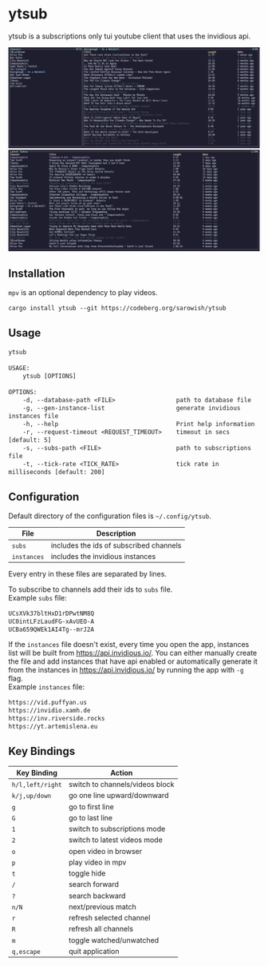 # ytsub

ytsub is a subscriptions only tui youtube client that uses the invidious api.

![subscriptions mode](screenshots/subscriptions.png)
![latest videos mode](screenshots/latest_videos.png)

## Installation

`mpv` is an optional dependency to play videos.

```
cargo install ytsub --git https://codeberg.org/sarowish/ytsub
```

## Usage

```
ytsub

USAGE:
    ytsub [OPTIONS]

OPTIONS:
    -d, --database-path <FILE>                 path to database file
    -g, --gen-instance-list                    generate invidious instances file
    -h, --help                                 Print help information
    -r, --request-timeout <REQUEST_TIMEOUT>    timeout in secs [default: 5]
    -s, --subs-path <FILE>                     path to subscriptions file
    -t, --tick-rate <TICK_RATE>                tick rate in milliseconds [default: 200]
```
## Configuration

Default directory of the configuration files is `~/.config/ytsub`.

| File        | Description                             |
|-------------|-----------------------------------------|
| `subs`      | includes the ids of subscribed channels |
| `instances` | includes the invidious instances        |

Every entry in these files are separated by lines.

To subscribe to channels add their ids to `subs` file.  
Example `subs` file:

```
UCsXVk37bltHxD1rDPwtNM8Q
UC0intLFzLaudFG-xAvUEO-A
UCBa659QWEk1AI4Tg--mrJ2A
```

If the `instances` file doesn't exist, every time you open the app, instances list will be built from https://api.invidious.io/.
You can either manually create the file and add instances that have api enabled or
automatically generate it from the instances in https://api.invidious.io/ by running the app with `-g` flag.  
Example `instances` file:

```
https://vid.puffyan.us
https://invidio.xamh.de
https://inv.riverside.rocks
https://yt.artemislena.eu
```



## Key Bindings

| Key Binding          | Action                         |
| -------------------- | ----------------------------   |
| `h/l,left/right`     | switch to channels/videos block|
| `k/j,up/down`        | go one line upward/downward    |
| `g`                  | go to first line               |
| `G`                  | go to last line                |
| `1`                  | switch to subscriptions mode   |
| `2`                  | switch to latest videos mode   |
| `o`                  | open video in browser          |
| `p`                  | play video in mpv              |
| `t`                  | toggle hide                    |
| `/`                  | search forward                 |
| `?`                  | search backward                |
| `n/N`                | next/previous match            |
| `r`                  | refresh selected channel       |
| `R`                  | refresh all channels           |
| `m`                  | toggle watched/unwatched       |
| `q,escape`           | quit application               |
